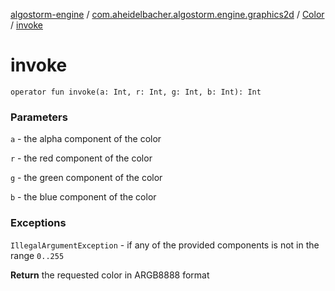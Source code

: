 [algostorm-engine](../../index.md) / [com.aheidelbacher.algostorm.engine.graphics2d](../index.md) / [Color](index.md) / [invoke](.)

# invoke

`operator fun invoke(a: Int, r: Int, g: Int, b: Int): Int`

### Parameters

`a` - the alpha component of the color

`r` - the red component of the color

`g` - the green component of the color

`b` - the blue component of the color

### Exceptions

`IllegalArgumentException` - if any of the provided components is not
in the range `0..255`

**Return**
the requested color in ARGB8888 format

